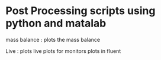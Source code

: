 # Post Processing scripts using python and matalab 
  mass balance : plots the mass balance
  
  Live : plots live plots for monitors plots in fluent 
